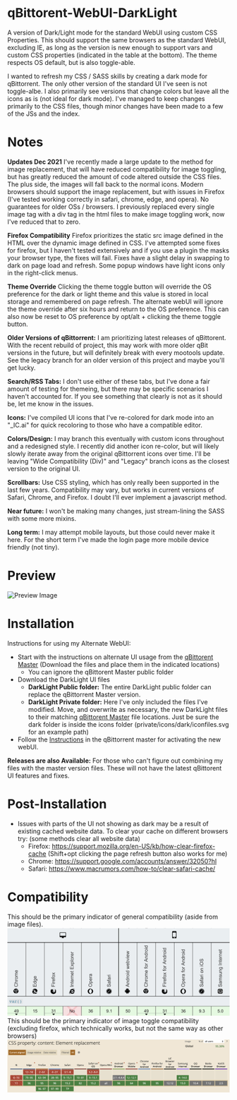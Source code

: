 # qBittorent-WebUI-DarkLight
A version of Dark/Light mode for the standard WebUI using custom CSS Properties. This should support the same browsers as the standard WebUI, excluding IE, as long as the version is new enough to support vars and custom CSS properties (indicated in the table at the bottom). The theme respects OS default, but is also toggle-able. 

I wanted to refresh my CSS / SASS skills by creating a dark mode for qBittorrent. The only other version of the standard UI I've seen is not toggle-albe. I also primarily see versions that change colors but leave all the icons as is (not ideal for dark mode). I've managed to keep changes primarily to the CSS files, though minor changes have been made to a few of the JSs and the index. 

# Notes
**Updates Dec 2021** I've recently made a large update to the method for image replacement, that will have reduced compatibility for image toggling, but has greatly reduced the amount of code altered outside the CSS files. The plus side, the images will fall back to the normal icons. Modern browsers should support the image replacement, but with issues in Firefox (I've tested working correctly in safari, chrome, edge, and opera). No guarantees for older OSs / browsers. I previously replaced every single image tag with a div tag in the html files to make image toggling work, now I've reduced that to zero. 

**Firefox Compatibility** Firefox prioritizes the static src image defined in the HTML over the dynamic image defined in CSS. I've attempted some fixes for firefox, but I haven't tested extensively and if you use a plugin the masks your browser type, the fixes will fail. Fixes have a slight delay in swapping to dark on page load and refresh. Some popup windows have light icons only in the right-click menus.

**Theme Override** Clicking the theme toggle button will override the OS preference for the dark or light theme and this value is stored in local storage and remembered on page refresh. The alternate webUI will ignore the theme override after six hours and return to the OS preference. This can also now be reset to OS preference by opt/alt + clicking the theme toggle button.

**Older Versions of qBittorrent:** I am prioritizing latest releases of qBittorent. With the recent rebuild of project, this may work with more older qBit versions in the future, but will definitely break with every mootools update. See the legacy branch for an older version of this project and maybe you'll get lucky. 

**Search/RSS Tabs:** I don't use either of these tabs, but I've done a fair amount of testing for themeing, but there may be specific scenarios I haven't  accounted for. If you see something that clearly is not as it should be, let me know in the issues.

**Icons:** I've compiled UI icons that I've re-colored for dark mode into an "_IC.ai" for quick recoloring to those who have a compatible editor.

**Colors/Design:** I may branch this eventually with custom icons throughout and a redesigned style. I recently did another icon re-color, but will likely slowly iterate away from the original qBittorrent icons over time. I'll be leaving "Wide Compatibility (Div)" and "Legacy" branch icons as the closest version to the original UI.

**Scrollbars:** Use CSS styling, which has only really been supported in the last few years. Compatibility may vary, but works in current versions of Safari, Chrome, and Firefox. I doubt I'll ever implement a javascript method.

**Near future:** I won't be making many changes, just stream-lining the SASS with some more mixins. 

**Long term:** I may attempt mobile layouts, but those could never make it here. For the short term I've made the login page more mobile device friendly (not tiny). 

# Preview
![Preview Image](https://github.com/raylanser/DarkLight-qBittorent-WebUI/blob/master/preview.png)

# Installation
Instructions for using my Alternate WebUI:
* Start with the instructions on alternate UI usage from the [qBittorent Master](https://github.com/qbittorrent/qBittorrent/wiki/Developing-alternate-WebUIs-(WIP)) (Download the files and place them in the indicated locations)
	* You can ignore the qBittorent Master public folder
* Download the DarkLight UI files
	* **DarkLight Public folder:** The entire DarkLight public folder can replace the qBittorrent Master version.
	* **DarkLight Private folder:** Here I've only included the files I've modified. Move, and overwrite as necessary, the new DarkLight files to their matching [qBittorent Master](https://github.com/qbittorrent/qBittorrent/wiki/Developing-alternate-WebUIs-(WIP)) file locations. Just be sure the dark folder is inside the icons folder (private/icons/dark/iconfiles.svg for an example path)
* Follow the [Instructions](https://github.com/qbittorrent/qBittorrent/wiki/Alternate-WebUI-usage) in the qBittorrent master for activating the new webUI.

**Releases are also Available:** For those who can't figure out combining my files with the master version files. These will not have the latest qBittorent UI features and fixes.

# Post-Installation
* Issues with parts of the UI not showing as dark may be a result of existing cached website data. To clear your cache on different browsers try: (some methods clear all website data)
	* Firefox: https://support.mozilla.org/en-US/kb/how-clear-firefox-cache (Shift+opt clicking the page refresh button also works for me)
	* Chrome: https://support.google.com/accounts/answer/32050?hl
	* Safari: https://www.macrumors.com/how-to/clear-safari-cache/

# Compatibility
This should be the primary indicator of general compatibility (aside from image files).
![Preview image](https://github.com/crash0verride11/DarkLight-qBittorent-WebUI/blob/master/compatibility.png)
This should be the primary indicator of image toggle compatibility (excluding firefox, which technically works, but not the same way as other browsers)
![Preview image](https://github.com/crash0verride11/DarkLight-qBittorent-WebUI/blob/master/compatability2.png)
